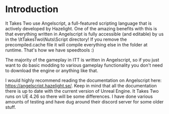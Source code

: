 # Introduction

It Takes Two use Angelscript, a full-featured scripting language that is actively developed by Hazelight.
One of the amazing benefits with this is that everything written in Angelscript is fully accessible (and editable) by us in the \ItTakesTwo\Nuts\Script directory! If you remove the precompiled.cache file it will compile everything else in the folder at runtime. That's how we have speedtools :)

The majority of the gameplay in ITT is written in Angelscript, so if you just want to do basic modding to various gameplay functionality you don't need to download the engine or anything like that.

I would highly recommend reading the documentation on Angelscript here: <https://angelscript.hazelight.se/>.
Keep in mind that all the documentation there is up to date with the current version of Unreal Engine. It Takes Two runs on UE 4.26 so there will be some differences. I have done various amounts of testing and have dug around their discord server for some older stuff.